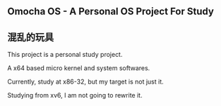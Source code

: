 ## Omocha OS - A Personal OS Project For Study

  混乱的玩具
  ------
  
  This project is a personal study project. 
  
  A x64 based micro kernel and system softwares.
  
  Currently, study at x86-32, but my target is not just it.
  
  Studying from xv6, I am not going to rewrite it.

